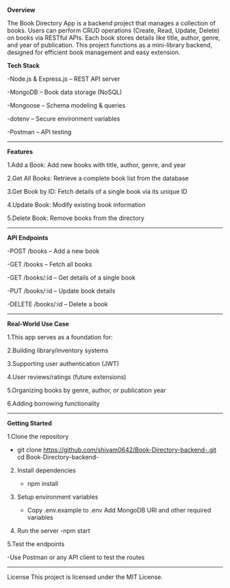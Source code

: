 **Overview**

The Book Directory App is a backend project that manages a collection of books. Users can perform CRUD operations (Create, Read, Update, Delete) on books via RESTful APIs. Each book stores details like title, author, genre, and year of publication.
This project functions as a mini-library backend, designed for efficient book management and easy extension.


**Tech Stack**

-Node.js & Express.js – REST API server

-MongoDB – Book data storage (NoSQL)

-Mongoose – Schema modeling & queries

-dotenv – Secure environment variables

-Postman – API testing

____________________________________________________________________________________________________________________________________________

**Features**

1.Add a Book: Add new books with title, author, genre, and year

2.Get All Books: Retrieve a complete book list from the database

3.Get Book by ID: Fetch details of a single book via its unique ID

4.Update Book: Modify existing book information

5.Delete Book: Remove books from the directory

_____________________________________________________________________________________________________________________________________________

**API Endpoints**

-POST /books – Add a new book

-GET /books – Fetch all books

-GET /books/:id – Get details of a single book

-PUT /books/:id – Update book details

-DELETE /books/:id – Delete a book

_____________________________________________________________________________________________________________________________________________

**Real-World Use Case**

1.This app serves as a foundation for:

2.Building library/inventory systems

3.Supporting user authentication (JWT)

4.User reviews/ratings (future extensions)

5.Organizing books by genre, author, or publication year

6.Adding borrowing functionality

____________________________________________________________________________________________________________________________________________


**Getting Started**

1.Clone the repository
 - git clone https://github.com/shivam0642/Book-Directory-backend-.git
   cd Book-Directory-backend-

2. Install dependencies
   - npm install

3. Setup environment variables
   - Copy .env.example to .env
     Add MongoDB URI and other required variables

4. Run the server
   -npm start

5.Test the endpoints

-Use Postman or any API client to test the routes   

_____________________________________________________________________________________________________________________________________________

License
This project is licensed under the MIT License.

